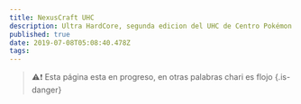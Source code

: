 ```yaml
---
title: NexusCraft UHC
description: Ultra HardCore, segunda edicion del UHC de Centro Pokémon
published: true
date: 2019-07-08T05:08:40.478Z
tags: 
---
```


> :warning::exclamation: Esta página esta en progreso, en otras palabras chari es flojo
{.is-danger}
